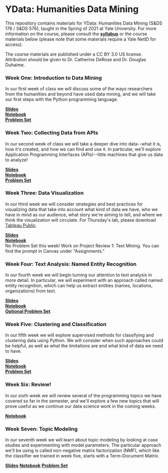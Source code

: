 # YData: Humanities Data Mining

This repository contains materials for YData: Humanities Data Mining (S&DS 176 / S&DS 576), taught in the Spring of 2021 at Yale University. For more information on the course, please consult the [**syllabus**](https://github.com/YaleDHLab/humanities-data-mining/blob/master/ydata-syllabus-2021.pdf) or the course materials below (please note that some materials require a Yale NetID for access).

The course materials are published under a CC BY 3.0 US license. Attribution should be given to Dr. Catherine DeRose and Dr. Douglas Duhaime.

### Week One: Introduction to Data Mining

In our first week of class we will discuss some of the ways researchers from the humanities and beyond have used data mining, and we will take our first steps with the Python programming language.

[**Slides**](https://docs.google.com/presentation/d/1W9NwnJdt28Q3iIa5D6CH5DEPj6Ct2zUoJyO345ivC_g/edit?usp=sharing)<br/>
[**Notebook**](https://colab.research.google.com/drive/13s60tjYC5b6BvBcoRnzk6RZJoTtHvLE1?usp=sharing)<br/>
[**Problem Set**](https://colab.research.google.com/drive/1igGn4rqrweJvvZ19CicnuLzj6Uz_XMzi?usp=sharing)<br/>

### Week Two: Collecting Data from APIs

In our second week of class we will take a deeper dive into data--what it is, how it's created, and how we can find and use it. In particular, we'll explore Application Programming Interfaces (APIs)--little machines that give us data to analyze!

[**Slides**](https://docs.google.com/presentation/d/1Dl3BH10sis2ySWeNeX8f1j9AWhIqUilcKlU6Oqeo4kw/edit?usp=sharing)<br/>
[**Notebook**](https://colab.research.google.com/drive/1TjJhjw1BhhYN6EfAL8c8TZ4-VrHoKfvJ?usp=sharing)<br/>
[**Problem Set**](https://colab.research.google.com/drive/1PYYXuSlhJJhA4W55g2OW_9wftf-Ov2j9?usp=sharing)<br/>

### Week Three: Data Visualization

In our third week we will consider strategies and best practices for visualizing data that take into account what kind of data we have, who we have in mind as our audience, what story we're aiming to tell, and where we think the visualization will circulate. For Thursday's lab, please download [Tableau Public](https://public.tableau.com/en-us/s/).

[**Slides**](https://docs.google.com/presentation/d/10hK_tJwJ_3YFe3cvkC2ma-AUeMVdyI0sihODv47Gb0M/edit?usp=sharing)<br/>
[**Notebook**](https://github.com/YaleDHLab/humanities-data-mining/blob/master/workshop-materials/tableau-workshop/README.md)<br/>
No Problem Set this week! Work on Project Review 1: Text Mining. You can find the prompt in Canvas under "Assignments."<br/>

### Week Four: Text Analysis: Named Entity Recognition

In our fourth week we will begin turning our attention to text analysis in more detail. In particular, we will experiment with an approach called named entity recognition, which can help us extract entities (names, locations, organizations) from text.

[**Slides**](https://docs.google.com/presentation/d/1YvE_UPaMkkEyq2ULizseRM66LV-4ntQn-0BVrKtO0lY/edit?usp=sharing)<br/>
[**Notebook**](https://colab.research.google.com/drive/10ZdzRUcc2pT93u0kLNJt3ZdAUNCNgf_K?usp=sharing)<br/>
[**Optional Problem Set**](https://colab.research.google.com/drive/1sY1FSCOXCSR9wnAI8AhzqvGdWQGug7k0?usp=sharing)<br/>

### Week Five: Clustering and Classification

In our fifth week we will explore supervised methods for classifying and clustering data using Python. We will consider when such approaches could be helpful, as well as what the limitations are and what kind of data we need to have.

[**Slides**](https://docs.google.com/presentation/d/1qerfYY6o9_JTINxLLDSZKIBsUEoOoVBt61FwVuaVCYU/edit?usp=sharing)<br/>
[**Notebook**](https://colab.research.google.com/drive/14K7ITjIvNB0mEGBpWh8AvMPviTLoD4y2?usp=sharing)<br/>
[**Problem Set**](https://colab.research.google.com/drive/1TXmg8OgUyoJhBKu5xJNEJPWEAJysWCJ8?usp=sharing)<br/>

### Week Six: Review!

In our sixth week we will review several of the programming topics we have covered so far in the semester, and we'll explore a few new topics that will prove useful as we continue our data science work in the coming weeks.

[**Notebook**](https://colab.research.google.com/drive/1xbQebx6f5tabjqJs9rOInxs2XG6HSPQm?usp=sharing)<br/>

### Week Seven: Topic Modeling

In our seventh week we will learn about topic modeling by looking at case studies and experimenting with model parameters. The particular approach we'll be using is called non-negative matrix factorization (NMF), which like the classifier we trained in week five, starts with a Term-Document Matrix.

[**Slides**](https://docs.google.com/presentation/d/1igf2E6DuUwL8kTHKsOPEJlcLZzIuXpHc0QPjvczjv2Q/edit?usp=sharing)
[**Notebook**](https://colab.research.google.com/drive/1emPAuctrYHkOjx92kAkmql0tmlrV-wtI?usp=sharing)
[**Problem Set**](https://colab.research.google.com/drive/1ffGWP-9CI092oETqdJxe35eG4xYYNssO?usp=sharing)
